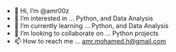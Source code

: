 - 👋 Hi, I’m @amr00z
- 👀 I’m interested in ... Python, and Data Analysis
- 🌱 I’m currently learning ...  Python, and Data Analysis
- 💞️ I’m looking to collaborate on ... Python projects
- 📫 How to reach me ... amr.mohamed.h@gmail.com

<!---
amr00z/amr00z is a ✨ special ✨ repository because its `README.md` (this file) appears on your GitHub profile.
You can click the Preview link to take a look at your changes.
--->
